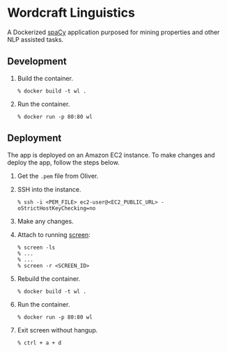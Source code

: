 # Wordcraft Linguistics

A Dockerized [spaCy](https://spacy.io/) application purposed for mining properties and other NLP assisted tasks.

## Development

1.  Build the container.

        % docker build -t wl .

2.  Run the container.

        % docker run -p 80:80 wl

## Deployment

The app is deployed on an Amazon EC2 instance. To make changes and deploy the app, follow the steps below.

1.  Get the `.pem` file from Oliver.

2.  SSH into the instance.

        % ssh -i <PEM_FILE> ec2-user@<EC2_PUBLIC_URL> -oStrictHostKeyChecking=no

3.  Make any changes.

4.  Attach to running [screen](https://www.gnu.org/software/screen/):

        % screen -ls
        % ...
        % ...
        % screen -r <SCREEN_ID>

5.  Rebuild the container.

        % docker build -t wl .

6.  Run the container.

        % docker run -p 80:80 wl

7.  Exit screen without hangup.

        % ctrl + a + d
